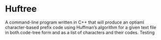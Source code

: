 # Huftree
A command-line program written in C++ that will produce an optiaml character-based prefix code using Huffman’s algorithm for a given text file in both code-tree form and as a list of characters and their codes.
Testing
